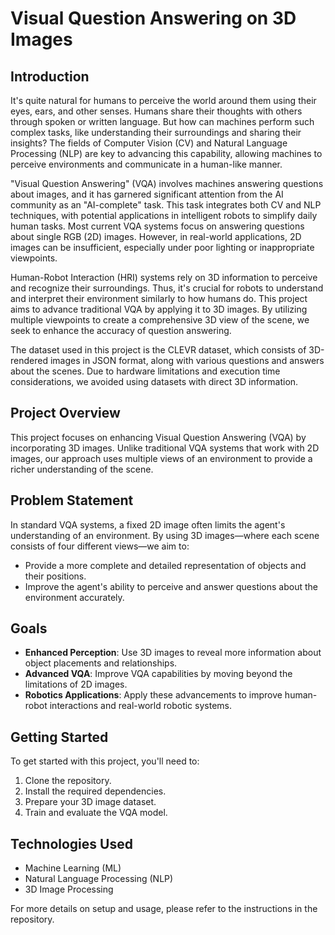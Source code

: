 # Visual Question Answering on 3D Images

## Introduction

It's quite natural for humans to perceive the world around them using their eyes, ears, and other senses. Humans share their thoughts with others through spoken or written language. But how can machines perform such complex tasks, like understanding their surroundings and sharing their insights? The fields of Computer Vision (CV) and Natural Language Processing (NLP) are key to advancing this capability, allowing machines to perceive environments and communicate in a human-like manner.

"Visual Question Answering" (VQA) involves machines answering questions about images, and it has garnered significant attention from the AI community as an "AI-complete" task. This task integrates both CV and NLP techniques, with potential applications in intelligent robots to simplify daily human tasks. Most current VQA systems focus on answering questions about single RGB (2D) images. However, in real-world applications, 2D images can be insufficient, especially under poor lighting or inappropriate viewpoints.

Human-Robot Interaction (HRI) systems rely on 3D information to perceive and recognize their surroundings. Thus, it's crucial for robots to understand and interpret their environment similarly to how humans do. This project aims to advance traditional VQA by applying it to 3D images. By utilizing multiple viewpoints to create a comprehensive 3D view of the scene, we seek to enhance the accuracy of question answering.

The dataset used in this project is the CLEVR dataset, which consists of 3D-rendered images in JSON format, along with various questions and answers about the scenes. Due to hardware limitations and execution time considerations, we avoided using datasets with direct 3D information.

## Project Overview

This project focuses on enhancing Visual Question Answering (VQA) by incorporating 3D images. Unlike traditional VQA systems that work with 2D images, our approach uses multiple views of an environment to provide a richer understanding of the scene.

## Problem Statement

In standard VQA systems, a fixed 2D image often limits the agent's understanding of an environment. By using 3D images—where each scene consists of four different views—we aim to:

- Provide a more complete and detailed representation of objects and their positions.
- Improve the agent's ability to perceive and answer questions about the environment accurately.

## Goals

- **Enhanced Perception**: Use 3D images to reveal more information about object placements and relationships.
- **Advanced VQA**: Improve VQA capabilities by moving beyond the limitations of 2D images.
- **Robotics Applications**: Apply these advancements to improve human-robot interactions and real-world robotic systems.

## Getting Started

To get started with this project, you'll need to:

1. Clone the repository.
2. Install the required dependencies.
3. Prepare your 3D image dataset.
4. Train and evaluate the VQA model.

## Technologies Used

- Machine Learning (ML)
- Natural Language Processing (NLP)
- 3D Image Processing

For more details on setup and usage, please refer to the instructions in the repository.
